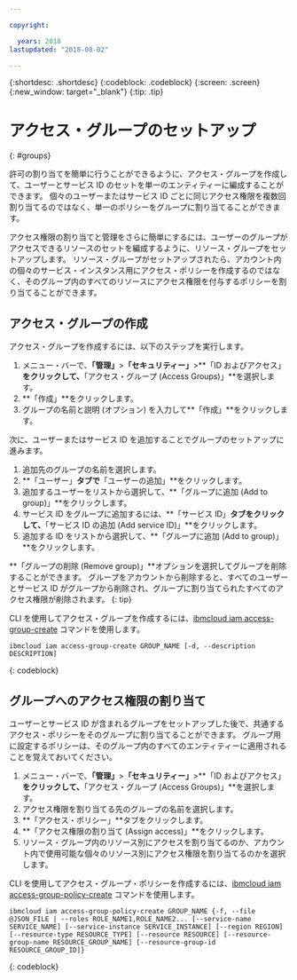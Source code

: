 ```yaml
---

copyright:

  years: 2018
lastupdated: "2018-08-02"

---
```


{:shortdesc: .shortdesc}
{:codeblock: .codeblock}
{:screen: .screen}
{:new_window: target="_blank"}
{:tip: .tip}


# アクセス・グループのセットアップ
{: #groups}

許可の割り当てを簡単に行うことができるように、アクセス・グループを作成して、ユーザーとサービス ID のセットを単一のエンティティーに編成することができます。 個々のユーザーまたはサービス ID ごとに同じアクセス権限を複数回割り当てるのではなく、単一のポリシーをグループに割り当てることができます。

アクセス権限の割り当てと管理をさらに簡単にするには、ユーザーのグループがアクセスできるリソースのセットを編成するように、リソース・グループをセットアップします。 リソース・グループがセットアップされたら、アカウント内の個々のサービス・インスタンス用にアクセス・ポリシーを作成するのではなく、そのグループ内のすべてのリソースにアクセス権限を付与するポリシーを割り当てることができます。  

## アクセス・グループの作成

アクセス・グループを作成するには、以下のステップを実行します。

1. メニュー・バーで、**「管理」**&gt;**「セキュリティー」**&gt;**「ID およびアクセス」**をクリックして、**「アクセス・グループ (Access Groups)」**を選択します。
2. **「作成」**をクリックします。
3. グループの名前と説明 (オプション) を入力して**「作成」**をクリックします。

次に、ユーザーまたはサービス ID を追加することでグループのセットアップに進みます。

1. 追加先のグループの名前を選択します。
2. **「ユーザー」**タブで**「ユーザーの追加」**をクリックします。 
3. 追加するユーザーをリストから選択して、**「グループに追加 (Add to group)」**をクリックします。
4. サービス ID をグループに追加するには、**「サービス ID」**タブをクリックして、**「サービス ID の追加 (Add service ID)」**をクリックします。
5. 追加する ID をリストから選択して、**「グループに追加 (Add to group)」**をクリックします。

**「グループの削除 (Remove group)」**オプションを選択してグループを削除することができます。 グループをアカウントから削除すると、すべてのユーザーとサービス ID がグループから削除され、グループに割り当てられたすべてのアクセス権限が削除されます。
{: tip}

CLI を使用してアクセス・グループを作成するには、[ibmcloud iam access-group-create](/docs/cli/reference/ibmcloud/cli_acct_org_role.html#ibmcloud_iam_access_group_create) コマンドを使用します。
```
ibmcloud iam access-group-create GROUP_NAME [-d, --description DESCRIPTION]
```
{: codeblock}


## グループへのアクセス権限の割り当て

ユーザーとサービス ID が含まれるグループをセットアップした後で、共通するアクセス・ポリシーをそのグループに割り当てることができます。 グループ用に設定するポリシーは、そのグループ内のすべてのエンティティーに適用されることを覚えておいてください。

1. メニュー・バーで、**「管理」**&gt;**「セキュリティー」**&gt;**「ID およびアクセス」**をクリックして、**「アクセス・グループ (Access Groups)」**を選択します。
2. アクセス権限を割り当てる先のグループの名前を選択します。 
3. **「アクセス・ポリシー」**タブをクリックします。
4. **「アクセス権限の割り当て (Assign access)」**をクリックします。 
5. リソース・グループ内のリソース別にアクセスを割り当てるのか、アカウント内で使用可能な個々のリソース別にアクセス権限を割り当てるのかを選択します。

CLI を使用してアクセス・グループ・ポリシーを作成するには、[ibmcloud iam access-group-policy-create](/docs/cli/reference/ibmcloud/cli_acct_org_role.html#ibmcloud_iam_access_group_policy_create) コマンドを使用します。
```
ibmcloud iam access-group-policy-create GROUP_NAME {-f, --file @JSON_FILE | --roles ROLE_NAME1,ROLE_NAME2... [--service-name SERVICE_NAME] [--service-instance SERVICE_INSTANCE] [--region REGION] [--resource-type RESOURCE_TYPE] [--resource RESOURCE] [--resource-group-name RESOURCE_GROUP_NAME] [--resource-group-id RESOURCE_GROUP_ID]}
```
{: codeblock}

